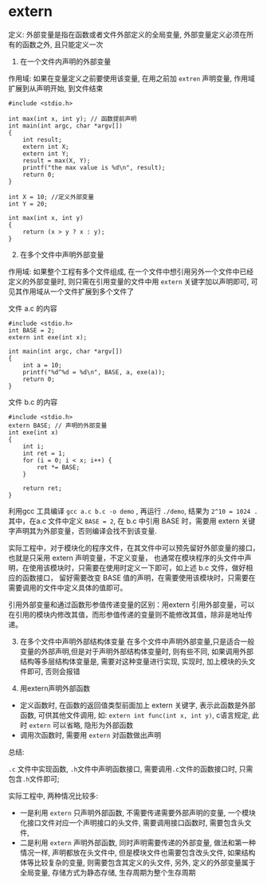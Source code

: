 # extern

定义: 外部变量是指在函数或者文件外部定义的全局变量, 外部变量定义必须在所有的函数之外, 且只能定义一次

1) 在一个文件内声明的外部变量

作用域: 如果在变量定义之前要使用该变量, 在用之前加 `extren` 声明变量, 作用域扩展到从声明开始, 到文件结束

```
#include <stdio.h>

int max(int x, int y); // 函数提前声明
int main(int argc, char *argv[])
{
	int result;
	extern int X;
	extern int Y;
	result = max(X, Y);
	printf("the max value is %d\n", result);
	return 0;
}

int X = 10; //定义外部变量
int Y = 20;

int max(int x, int y)
{
	return (x > y ? x : y);
}
```

2) 在多个文件中声明外部变量

作用域: 如果整个工程有多个文件组成, 在一个文件中想引用另外一个文件中已经定义的外部变量时,
则只需在引用变量的文件中用 `extern` 关键字加以声明即可, 可见其作用域从一个文件扩展到多个文件了


文件 a.c 的内容
```
#include <stdio.h>
int BASE = 2;
extern int exe(int x);

int main(int argc, char *argv[])
{
	int a = 10;
	printf("%d^%d = %d\n", BASE, a, exe(a));
	return 0;
}
```

文件 b.c 的内容
```
#include <stdio.h>
extern BASE; // 声明的外部变量
int exe(int x)
{
	int i;
	int ret = 1;
	for (i = 0; i < x; i++) {
		ret *= BASE;
	}

	return ret;
}
```

利用gcc 工具编译 `gcc a.c b.c -o demo` , 再运行 `./demo`, 结果为 `2^10 = 1024 .`
其中，在a.c 文件中定义 `BASE = 2`, 在 b.c 中引用 BASE 时，需要用 extern 关键字声明其为外部变量，否则编译会找不到该变量.

实际工程中，对于模块化的程序文件，在其文件中可以预先留好外部变量的接口，也就是只采用 extern 声明变量，不定义变量，
也通常在模块程序的头文件中声明，在使用该模块时，只需要在使用时定义一下即可，如上述 b.c 文件，做好相应的函数接口，
留好需要改变 BASE 值的声明，在需要使用该模块时，只需要在需要调用的文件中定义具体的值即可。

引用外部变量和通过函数形参值传递变量的区别：用extern 引用外部变量，可以在引用的模块内修改其值，而形参值传递的变量则不能修改其值，除非是地址传递。

3) 在多个文件中声明外部结构体变量
在多个文件中声明外部变量,只是适合一般变量的外部声明,但是对于声明外部结构体变量时, 则有些不同,
如果调用外部结构等多层结构体变量是, 需要对这种变量进行实现, 实现时, 加上模块的头文件即可, 否则会报错


4) 用extern声明外部函数

- 定义函数时, 在函数的返回值类型前面加上 extern 关键字, 表示此函数是外部函数, 可供其他文件调用, 如:
`extern int func(int x, int y)`, c语言规定, 此时 `extern` 可以省略, 隐形为外部函数
- 调用次函数时, 需要用 `extern` 对函数做出声明


总结:

`.c` 文件中实现函数, `.h`文件中声明函数接口, 需要调用`.c`文件的函数接口时, 只需包含`.h`文件即可;

实际工程中, 两种情况比较多:
- 一是利用 `extern` 只声明外部函数, 不需要传递需要外部声明的变量,
一个模块化接口文件对应一个声明接口的头文件, 需要调用接口函数时, 需要包含头文件,
- 二是利用 `extern` 声明外部函数, 同时声明需要传递的外部变量, 做法和第一种情况一样, 声明都放在头文件中, 但是模块文件也需要包含改头文件,
如果结构体等比较复杂的变量, 则需要包含其定义的头文件, 另外, 定义的外部变量属于全局变量, 存储方式为静态存储, 生存周期为整个生存周期
